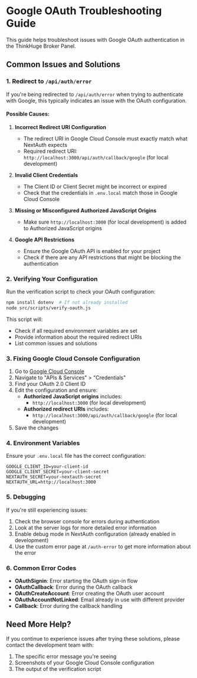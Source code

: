 # Google OAuth Troubleshooting Guide

This guide helps troubleshoot issues with Google OAuth authentication in the ThinkHuge Broker Panel.

## Common Issues and Solutions

### 1. Redirect to `/api/auth/error`

If you're being redirected to `/api/auth/error` when trying to authenticate with Google, this typically indicates an issue with the OAuth configuration.

#### Possible Causes:

1. **Incorrect Redirect URI Configuration**
   - The redirect URI in Google Cloud Console must exactly match what NextAuth expects
   - Required redirect URI: `http://localhost:3000/api/auth/callback/google` (for local development)

2. **Invalid Client Credentials**
   - The Client ID or Client Secret might be incorrect or expired
   - Check that the credentials in `.env.local` match those in Google Cloud Console

3. **Missing or Misconfigured Authorized JavaScript Origins**
   - Make sure `http://localhost:3000` (for local development) is added to Authorized JavaScript origins

4. **Google API Restrictions**
   - Ensure the Google OAuth API is enabled for your project
   - Check if there are any API restrictions that might be blocking the authentication

### 2. Verifying Your Configuration

Run the verification script to check your OAuth configuration:

```bash
npm install dotenv  # If not already installed
node src/scripts/verify-oauth.js
```

This script will:
- Check if all required environment variables are set
- Provide information about the required redirect URIs
- List common issues and solutions

### 3. Fixing Google Cloud Console Configuration

1. Go to [Google Cloud Console](https://console.cloud.google.com/)
2. Navigate to "APIs & Services" > "Credentials"
3. Find your OAuth 2.0 Client ID
4. Edit the configuration and ensure:
   - **Authorized JavaScript origins** includes:
     - `http://localhost:3000` (for local development)
   - **Authorized redirect URIs** includes:
     - `http://localhost:3000/api/auth/callback/google` (for local development)
5. Save the changes

### 4. Environment Variables

Ensure your `.env.local` file has the correct configuration:

```
GOOGLE_CLIENT_ID=your-client-id
GOOGLE_CLIENT_SECRET=your-client-secret
NEXTAUTH_SECRET=your-nextauth-secret
NEXTAUTH_URL=http://localhost:3000
```

### 5. Debugging

If you're still experiencing issues:

1. Check the browser console for errors during authentication
2. Look at the server logs for more detailed error information
3. Enable debug mode in NextAuth configuration (already enabled in development)
4. Use the custom error page at `/auth-error` to get more information about the error

### 6. Common Error Codes

- **OAuthSignin**: Error starting the OAuth sign-in flow
- **OAuthCallback**: Error during the OAuth callback
- **OAuthCreateAccount**: Error creating the OAuth user account
- **OAuthAccountNotLinked**: Email already in use with different provider
- **Callback**: Error during the callback handling

## Need More Help?

If you continue to experience issues after trying these solutions, please contact the development team with:

1. The specific error message you're seeing
2. Screenshots of your Google Cloud Console configuration
3. The output of the verification script
